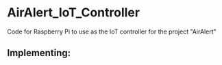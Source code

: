 # AirAlert_IoT_Controller
Code for Raspberry Pi to use as the IoT controller for the project "AirAlert"

## Implementing: